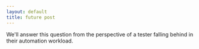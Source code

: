 ```yaml
---
layout: default
title: future post
---
```

We'll answer this question from the perspective of a tester falling behind in their automation workload.
